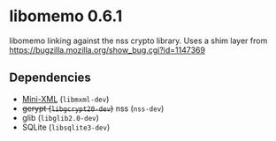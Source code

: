 # libomemo 0.6.1
libomemo linking against the nss crypto library. Uses a shim layer from https://bugzilla.mozilla.org/show_bug.cgi?id=1147369

## Dependencies
* [Mini-XML](http://www.msweet.org/projects.php?Z3) (`libmxml-dev`)
* ~~gcrypt (`libgcrypt20-dev`)~~ nss (`nss-dev`)
* glib (`libglib2.0-dev`)
* SQLite (`libsqlite3-dev`)
